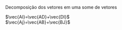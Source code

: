 Decomposição dos vetores em uma some de vetores

$\vec{AI}=\vec{AD}+\vec{DI}$\
$\vec{Aj}=\vec{AB}+\vec{BJ}$